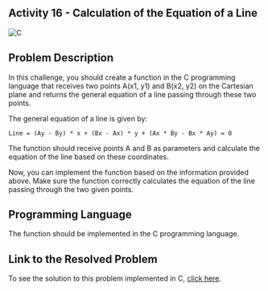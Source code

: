 ## Activity 16 - Calculation of the Equation of a Line

![C](https://img.shields.io/badge/C-DA1F26?style=for-the-badge&logo=c&logoColor=white)

## Problem Description

In this challenge, you should create a function in the C programming language that receives two points A(x1, y1) and B(x2, y2) on the Cartesian plane and returns the general equation of a line passing through these two points.

The general equation of a line is given by:

```
Line = (Ay - By) * x + (Bx - Ax) * y + (Ax * By - Bx * Ay) = 0
```

The function should receive points A and B as parameters and calculate the equation of the line based on these coordinates.

Now, you can implement the function based on the information provided above. Make sure the function correctly calculates the equation of the line passing through the two given points.

## Programming Language

The function should be implemented in the C programming language.

## Link to the Resolved Problem

To see the solution to this problem implemented in C, [click here](/2020_2/CAP/Cycle9/Challenges/T16/T16.c).